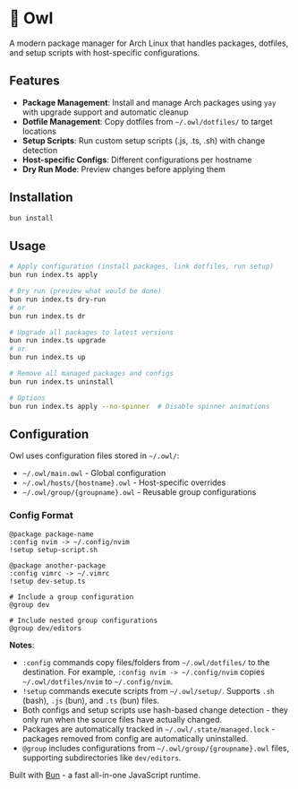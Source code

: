 # 🦉 Owl

A modern package manager for Arch Linux that handles packages, dotfiles, and setup scripts with host-specific configurations.

## Features

- **Package Management**: Install and manage Arch packages using `yay` with upgrade support and automatic cleanup
- **Dotfile Management**: Copy dotfiles from `~/.owl/dotfiles/` to target locations
- **Setup Scripts**: Run custom setup scripts (.js, .ts, .sh) with change detection
- **Host-specific Configs**: Different configurations per hostname
- **Dry Run Mode**: Preview changes before applying them

## Installation

```bash
bun install
```

## Usage

```bash
# Apply configuration (install packages, link dotfiles, run setup)
bun run index.ts apply

# Dry run (preview what would be done)
bun run index.ts dry-run
# or
bun run index.ts dr

# Upgrade all packages to latest versions
bun run index.ts upgrade
# or
bun run index.ts up

# Remove all managed packages and configs
bun run index.ts uninstall

# Options
bun run index.ts apply --no-spinner  # Disable spinner animations
```

## Configuration

Owl uses configuration files stored in `~/.owl/`:

- `~/.owl/main.owl` - Global configuration
- `~/.owl/hosts/{hostname}.owl` - Host-specific overrides
- `~/.owl/group/{groupname}.owl` - Reusable group configurations

### Config Format

```
@package package-name
:config nvim -> ~/.config/nvim
!setup setup-script.sh

@package another-package
:config vimrc -> ~/.vimrc
!setup dev-setup.ts

# Include a group configuration
@group dev

# Include nested group configurations
@group dev/editors
```

**Notes**: 
- `:config` commands copy files/folders from `~/.owl/dotfiles/` to the destination. For example, `:config nvim -> ~/.config/nvim` copies `~/.owl/dotfiles/nvim` to `~/.config/nvim`.
- `!setup` commands execute scripts from `~/.owl/setup/`. Supports `.sh` (bash), `.js` (bun), and `.ts` (bun) files.
- Both configs and setup scripts use hash-based change detection - they only run when the source files have actually changed.
- Packages are automatically tracked in `~/.owl/.state/managed.lock` - packages removed from config are automatically uninstalled.
- `@group` includes configurations from `~/.owl/group/{groupname}.owl` files, supporting subdirectories like `dev/editors`.

Built with [Bun](https://bun.com) - a fast all-in-one JavaScript runtime.

